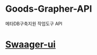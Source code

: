 # Goods-Grapher-API
메타DB구축지원 작업도구 API
# <a href="https://goodsgrapher-api.caffelabel.com/swagger-ui/index.html">Swaager-ui</a>


